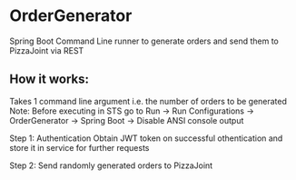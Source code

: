 # OrderGenerator

Spring Boot Command Line runner to generate orders and send them to PizzaJoint via REST

<h2>How it works:</h2>

Takes 1 command line argument i.e. the number of orders to be generated <br>
Note: Before executing in STS go to Run -> Run Configurations -> OrderGenerator -> Spring Boot -> Disable ANSI console output

Step 1: Authentication
Obtain JWT token on successful othentication and store it in service for further requests

Step 2: Send randomly generated orders to PizzaJoint
